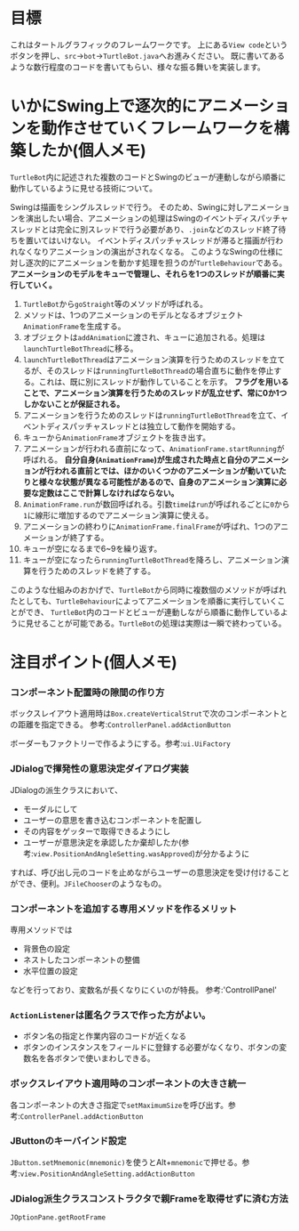 # 目標
これはタートルグラフィックのフレームワークです。
上にある`View code`というボタンを押し、`src`→`bot`→`TurtleBot.java`へお進みください。
既に書いてあるような数行程度のコードを書いてもらい、様々な振る舞いを実装します。

# いかにSwing上で逐次的にアニメーションを動作させていくフレームワークを構築したか(個人メモ)
`TurtleBot`内に記述された複数のコードとSwingのビューが連動しながら順番に動作しているように見せる技術について。

Swingは描画をシングルスレッドで行う。
そのため、Swingに対しアニメーションを演出したい場合、アニメーションの処理はSwingのイベントディスパッチャスレッドとは完全に別スレッドで行う必要があり、`.join`などのスレッド終了待ちを置いてはいけない。
イベントディスパッチャスレッドが滞ると描画が行われなくなりアニメーションの演出がされなくなる。
このようなSwingの仕様に対し逐次的にアニメーションを動かす処理を担うのが`TurtleBehaviour`である。
**アニメーションのモデルをキューで管理し、それらを1つのスレッドが順番に実行していく。**

1. `TurtleBot`から`goStraight`等のメソッドが呼ばれる。
2. メソッドは、1つのアニメーションのモデルとなるオブジェクト`AnimationFrame`を生成する。
3. オブジェクトは`addAnimation`に渡され、キューに追加される。処理は`launchTurtleBotThread`に移る。
4. `launchTurtleBotThread`はアニメーション演算を行うためのスレッドを立てるが、そのスレッドは`runningTurtleBotThread`の場合直ちに動作を停止する。これは、既に別にスレッドが動作していることを示す。
**フラグを用いることで、アニメーション演算を行うためのスレッドが乱立せず、常に0か1つしかないことが保証される。**
5. アニメーションを行うためのスレッドは`runningTurtleBotThread`を立て、イベントディスパッチャスレッドとは独立して動作を開始する。
6. キューから`AnimationFrame`オブジェクトを抜き出す。
7. アニメーションが行われる直前になって、`AnimationFrame.startRunning`が呼ばれる。
**自分自身(`AnimationFrame`)が生成された時点と自分のアニメーションが行われる直前とでは、ほかのいくつかのアニメーションが動いていたりと様々な状態が異なる可能性があるので、自身のアニメーション演算に必要な定数はここで計算しなければならない。**
8. `AnimationFrame.run`が数回呼ばれる。引数`time`は`run`が呼ばれるごとに`0`から`1`に線形に増加するのでアニメーション演算に使える。
9. アニメーションの終わりに`AnimationFrame.finalFrame`が呼ばれ、1つのアニメーションが終了する。
10. キューが空になるまで6~9を繰り返す。
11. キューが空になったら`runningTurtleBotThread`を降ろし、アニメーション演算を行うためのスレッドを終了する。

このような仕組みのおかげで、`TurtleBot`から同時に複数個のメソッドが呼ばれたとしても、`TurtleBehaviour`によってアニメーションを順番に実行していくことができ、
`TurtleBot`内のコードとビューが連動しながら順番に動作しているように見せることが可能である。`TurtleBot`の処理は実際は一瞬で終わっている。

# 注目ポイント(個人メモ)
### コンポーネント配置時の隙間の作り方
ボックスレイアウト適用時は`Box.createVerticalStrut`で次のコンポーネントとの距離を指定できる。
参考:`ControllerPanel.addActionButton`

ボーダーもファクトリーで作るようにする。参考:`ui.UiFactory`

### JDialogで揮発性の意思決定ダイアログ実装
JDialogの派生クラスにおいて、
* モーダルにして
* ユーザーの意思を書き込むコンポーネントを配置し
* その内容をゲッターで取得できるようにし
* ユーザーが意思決定を承認したか棄却したか(参考:`view.PositionAndAngleSetting.wasApproved`)が分かるように

すれば、呼び出し元のコードを止めながらユーザーの意思決定を受け付けることができ、便利。`JFileChooser`のようなもの。

### コンポーネントを追加する専用メソッドを作るメリット
専用メソッドでは
* 背景色の設定
* ネストしたコンポーネントの整備
* 水平位置の設定

などを行っており、変数名が長くなりにくいのが特長。
参考:'ControllPanel'

### `ActionListener`は匿名クラスで作った方がよい。
* ボタン名の指定と作業内容のコードが近くなる
* ボタンのインスタンスをフィールドに登録する必要がなくなり、ボタンの変数名を各ボタンで使いまわしできる。

### ボックスレイアウト適用時のコンポーネントの大きさ統一
各コンポーネントの大きさ指定で`setMaximumSize`を呼び出す。参考:`ControllerPanel.addActionButton`

### JButtonのキーバインド設定
`JButton.setMnemonic(mnemonic)`を使うとAlt+`mnemonic`で押せる。参考:`view.PositionAndAngleSetting.addActionButton`

### JDialog派生クラスコンストラクタで親Frameを取得せずに済む方法
`JOptionPane.getRootFrame`